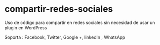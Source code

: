 # compartir-redes-sociales
Uso de código para compartir en redes sociales sin necesidad de usar un plugin en WordPress

Soporta : Facebook, Twitter, Google +, linkedIn , WhatsApp
